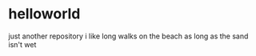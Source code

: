 # helloworld
just another repository 
i like long walks on the beach as long as the sand isn't wet 
